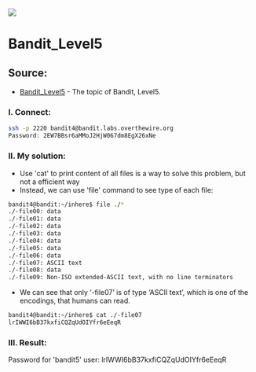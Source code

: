 # ![](https://overthewire.org/img/domokitten.png)

# Bandit_Level5

## Source:
- [Bandit_Level5] - The topic of Bandit, Level5.
###
### I. Connect:
```sh
ssh -p 2220 bandit4@bandit.labs.overthewire.org
Password: 2EW7BBsr6aMMoJ2HjW067dm8EgX26xNe
```
### II. My solution:
- Use 'cat' to print content of all files is a way to solve this problem, but not a efficient way
- Instead, we can use 'file' command to see type of each file:
```sh
bandit4@bandit:~/inhere$ file ./*
./-file00: data
./-file01: data
./-file02: data
./-file03: data
./-file04: data
./-file05: data
./-file06: data
./-file07: ASCII text
./-file08: data
./-file09: Non-ISO extended-ASCII text, with no line terminators
```
- We can see that only ‘-file07’ is of type ‘ASCII text’, which is one of the encodings, that humans can read.
```sh
bandit4@bandit:~/inhere$ cat ./-file07
lrIWWI6bB37kxfiCQZqUdOIYfr6eEeqR
```


### III. Result:
Password for 'bandit5' user: lrIWWI6bB37kxfiCQZqUdOIYfr6eEeqR

[Bandit_Level5]: <https://overthewire.org/wargames/bandit/bandit5.html>
